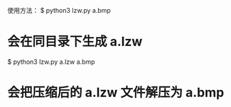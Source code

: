 使用方法：
$ python3 lzw.py a.bmp
# 会在同目录下生成 a.lzw
$ python3 lzw.py a.lzw a.bmp
# 会把压缩后的 a.lzw 文件解压为 a.bmp
